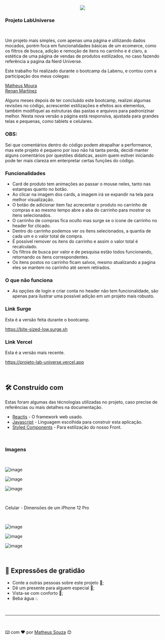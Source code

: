 <h1 align="center">
   <img src="https://user-images.githubusercontent.com/99031516/219129641-4691cf6b-1205-4b13-9692-473c65581aa3.png">
</h1>

### Projeto LabUniverse

</br>

Um projeto mais simples, com apenas uma página e utilizando dados mocados, porém foca em funcionalidades básicas de um ecomerce, como os filtros de busca, adição e remoção de itens no carrinho e é claro, a estética de uma página de vendas de produtos estilizados, no caso fazendo referência a pagina da Nerd Universe.

Este trabalho foi realizado durante o bootcamp da Labenu, e contou com a participação dos meus colegas:

[Matheus Moura](https://github.com/Mouramattheus)  
[Renan Martinez](https://github.com/Renan-Ma)

Alguns meses depois de ter concluádo este bootcamp, realizei algumas revisões no código, acrescentei estilizações e efeitos aos elementos, também modifiquei as estruturas das pastas e arquivos para padronizinar melhor. Nesta nova versão a página está responsiva, ajustada para grandes telas e pequenas, como tablets e celulares.

### OBS:
 Sei que comentários dentro do código podem atrapalhar a performance, mas este projeto é pequeno por isso não há tanta perda, decidi manter alguns comentários por questões didaticas, assim quem estiver iniciando pode ter mais clareza em enterpretar certas funções do código.

### Funcionalidades
- Card de produto tem animações ao passar o mouse neles, tanto nas estampas quanto no botão.
- Ao clicar na imagem dos cards, a imagem irá se expandir na tela para melhor visualização. 
- O botão de adicionar item faz acrecentar o produto no carrinho de compras e ao mesmo tempo abre a aba do carrinho para mostrar os itens selecionados. 
- O carrinho de compras fica oculto mas surge se o ícone de carrinho no header for clicado. 
- Dentro do carrinho podemos ver os itens selecionados, a quantia de cada um e o valor total de compra.
- É possível remover os itens do carrinho e assim o valor total é recalculado.
- Os filtros de busca por valor e de pesquisa estão todos funcionando, retornando os itens correspondentes.
- Os itens postos no carrinho ficam salvos, mesmo atualizando a pagina eles se mantem no carrinho até serem retirados.

### O que não funciona
- As opções de login e criar conta no header não tem funcionalidade, são apenas para ilustrar uma possível adição em um projeto mais robusto.


### Link Surge 

Esta é a versão feita durante o bootcamp.

https://bite-sized-low.surge.sh

### Link Vercel 

Esta é a versão mais recente.

https://projeto-lab-universe.vercel.app


</br>

## 🛠️ Construído com

Estas foram algumas das técnologias utilizadas no projeto, caso precise de referências ou mais detalhes na documentação.

* [Reactjs](https://pt-br.reactjs.org) - O framework web usado.
* [Javascript](https://www.javascript.com) - Linguagem escolhida para construir esta aplicação.
* [Styled Components](https://styled-components.com) - Para estilização do nosso Front.



</br>

### Imagens

</br>

![image](https://user-images.githubusercontent.com/99031516/219129641-4691cf6b-1205-4b13-9692-473c65581aa3.png)

![image](https://user-images.githubusercontent.com/99031516/219129738-aed15f68-2e01-40cd-8ce3-7e28693eb565.png)

![image](https://user-images.githubusercontent.com/99031516/219129849-244a1a87-26e6-4e4e-8ca7-dbf8595af29f.png)

</br>

Celular - Dimensões de um iPhone 12 Pro

</br>

![image](https://user-images.githubusercontent.com/99031516/219128679-8ce5fd01-ee92-4072-9bd8-6f9cebaea27b.png)

![image](https://user-images.githubusercontent.com/99031516/219128910-ef505736-c280-408a-a994-2de760483fc1.png)

![image](https://user-images.githubusercontent.com/99031516/219129002-13d7f1d7-2dab-417a-a1f0-595863296b58.png)

</br>


## 🎁 Expressões de gratidão

* Conte a outras pessoas sobre este projeto 📢;
* Dê um presente para alguem especial 🎁;
* Vista-se com conforto 👕;
* Beba água 💧.

</br>

---

</br>

⌨️ com ❤️ por [Matheus Souza](https://gist.github.com/matheus92as) 😊
